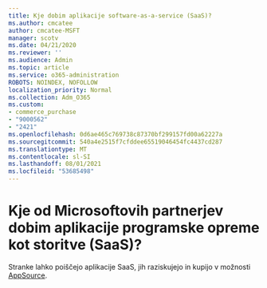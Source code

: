 ```yaml
---
title: Kje dobim aplikacije software-as-a-service (SaaS)?
ms.author: cmcatee
author: cmcatee-MSFT
manager: scotv
ms.date: 04/21/2020
ms.reviewer: ''
ms.audience: Admin
ms.topic: article
ms.service: o365-administration
ROBOTS: NOINDEX, NOFOLLOW
localization_priority: Normal
ms.collection: Adm_O365
ms.custom:
- commerce_purchase
- "9000562"
- "2421"
ms.openlocfilehash: 0d6ae465c769738c87370bf299157fd00a62227a
ms.sourcegitcommit: 540a4e2515f7cfddee65519046454fc4437cd287
ms.translationtype: MT
ms.contentlocale: sl-SI
ms.lasthandoff: 08/01/2021
ms.locfileid: "53685498"
---
```

# <a name="where-do-i-get-software-as-a-service-saas-apps-from-microsoft-partners"></a>Kje od Microsoftovih partnerjev dobim aplikacije programske opreme kot storitve (SaaS)?

Stranke lahko poiščejo aplikacije SaaS, jih raziskujejo in kupijo v možnosti [AppSource](https://appsource.microsoft.com).
